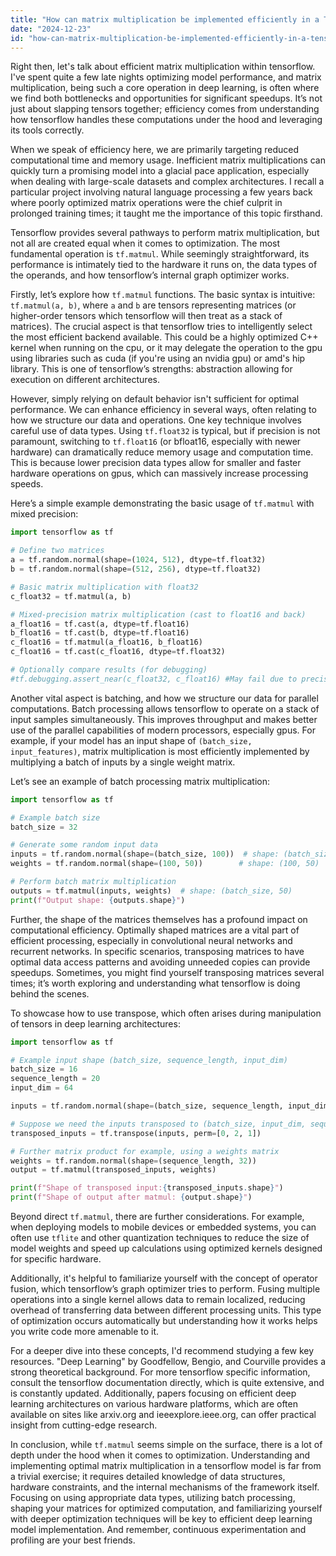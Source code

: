 ```yaml
---
title: "How can matrix multiplication be implemented efficiently in a TensorFlow model?"
date: "2024-12-23"
id: "how-can-matrix-multiplication-be-implemented-efficiently-in-a-tensorflow-model"
---
```


Right then, let's talk about efficient matrix multiplication within tensorflow. I've spent quite a few late nights optimizing model performance, and matrix multiplication, being such a core operation in deep learning, is often where we find both bottlenecks and opportunities for significant speedups. It’s not just about slapping tensors together; efficiency comes from understanding how tensorflow handles these computations under the hood and leveraging its tools correctly.

When we speak of efficiency here, we are primarily targeting reduced computational time and memory usage. Inefficient matrix multiplications can quickly turn a promising model into a glacial pace application, especially when dealing with large-scale datasets and complex architectures. I recall a particular project involving natural language processing a few years back where poorly optimized matrix operations were the chief culprit in prolonged training times; it taught me the importance of this topic firsthand.

Tensorflow provides several pathways to perform matrix multiplication, but not all are created equal when it comes to optimization. The most fundamental operation is `tf.matmul`. While seemingly straightforward, its performance is intimately tied to the hardware it runs on, the data types of the operands, and how tensorflow’s internal graph optimizer works.

Firstly, let’s explore how `tf.matmul` functions. The basic syntax is intuitive: `tf.matmul(a, b)`, where `a` and `b` are tensors representing matrices (or higher-order tensors which tensorflow will then treat as a stack of matrices). The crucial aspect is that tensorflow tries to intelligently select the most efficient backend available. This could be a highly optimized C++ kernel when running on the cpu, or it may delegate the operation to the gpu using libraries such as cuda (if you're using an nvidia gpu) or amd's hip library. This is one of tensorflow’s strengths: abstraction allowing for execution on different architectures.

However, simply relying on default behavior isn't sufficient for optimal performance. We can enhance efficiency in several ways, often relating to how we structure our data and operations. One key technique involves careful use of data types. Using `tf.float32` is typical, but if precision is not paramount, switching to `tf.float16` (or bfloat16, especially with newer hardware) can dramatically reduce memory usage and computation time. This is because lower precision data types allow for smaller and faster hardware operations on gpus, which can massively increase processing speeds.

Here’s a simple example demonstrating the basic usage of `tf.matmul` with mixed precision:

```python
import tensorflow as tf

# Define two matrices
a = tf.random.normal(shape=(1024, 512), dtype=tf.float32)
b = tf.random.normal(shape=(512, 256), dtype=tf.float32)

# Basic matrix multiplication with float32
c_float32 = tf.matmul(a, b)

# Mixed-precision matrix multiplication (cast to float16 and back)
a_float16 = tf.cast(a, dtype=tf.float16)
b_float16 = tf.cast(b, dtype=tf.float16)
c_float16 = tf.matmul(a_float16, b_float16)
c_float16 = tf.cast(c_float16, dtype=tf.float32)

# Optionally compare results (for debugging)
#tf.debugging.assert_near(c_float32, c_float16) #May fail due to precision loss, but results should be very similar
```

Another vital aspect is batching, and how we structure our data for parallel computations. Batch processing allows tensorflow to operate on a stack of input samples simultaneously. This improves throughput and makes better use of the parallel capabilities of modern processors, especially gpus. For example, if your model has an input shape of `(batch_size, input_features)`, matrix multiplication is most efficiently implemented by multiplying a batch of inputs by a single weight matrix.

Let’s see an example of batch processing matrix multiplication:

```python
import tensorflow as tf

# Example batch size
batch_size = 32

# Generate some random input data
inputs = tf.random.normal(shape=(batch_size, 100))  # shape: (batch_size, 100)
weights = tf.random.normal(shape=(100, 50))        # shape: (100, 50)

# Perform batch matrix multiplication
outputs = tf.matmul(inputs, weights)  # shape: (batch_size, 50)
print(f"Output shape: {outputs.shape}")
```

Further, the shape of the matrices themselves has a profound impact on computational efficiency. Optimally shaped matrices are a vital part of efficient processing, especially in convolutional neural networks and recurrent networks. In specific scenarios, transposing matrices to have optimal data access patterns and avoiding unneeded copies can provide speedups. Sometimes, you might find yourself transposing matrices several times; it’s worth exploring and understanding what tensorflow is doing behind the scenes.

To showcase how to use transpose, which often arises during manipulation of tensors in deep learning architectures:

```python
import tensorflow as tf

# Example input shape (batch_size, sequence_length, input_dim)
batch_size = 16
sequence_length = 20
input_dim = 64

inputs = tf.random.normal(shape=(batch_size, sequence_length, input_dim))

# Suppose we need the inputs transposed to (batch_size, input_dim, sequence_length)
transposed_inputs = tf.transpose(inputs, perm=[0, 2, 1])

# Further matrix product for example, using a weights matrix
weights = tf.random.normal(shape=(sequence_length, 32))
output = tf.matmul(transposed_inputs, weights)

print(f"Shape of transposed input:{transposed_inputs.shape}")
print(f"Shape of output after matmul: {output.shape}")
```

Beyond direct `tf.matmul`, there are further considerations. For example, when deploying models to mobile devices or embedded systems, you can often use `tflite` and other quantization techniques to reduce the size of model weights and speed up calculations using optimized kernels designed for specific hardware.

Additionally, it's helpful to familiarize yourself with the concept of operator fusion, which tensorflow’s graph optimizer tries to perform. Fusing multiple operations into a single kernel allows data to remain localized, reducing overhead of transferring data between different processing units. This type of optimization occurs automatically but understanding how it works helps you write code more amenable to it.

For a deeper dive into these concepts, I'd recommend studying a few key resources. "Deep Learning" by Goodfellow, Bengio, and Courville provides a strong theoretical background. For more tensorflow specific information, consult the tensorflow documentation directly, which is quite extensive, and is constantly updated. Additionally, papers focusing on efficient deep learning architectures on various hardware platforms, which are often available on sites like arxiv.org and ieeexplore.ieee.org, can offer practical insight from cutting-edge research.

In conclusion, while `tf.matmul` seems simple on the surface, there is a lot of depth under the hood when it comes to optimization. Understanding and implementing optimal matrix multiplication in a tensorflow model is far from a trivial exercise; it requires detailed knowledge of data structures, hardware constraints, and the internal mechanisms of the framework itself. Focusing on using appropriate data types, utilizing batch processing, shaping your matrices for optimized computation, and familiarizing yourself with deeper optimization techniques will be key to efficient deep learning model implementation. And remember, continuous experimentation and profiling are your best friends.
